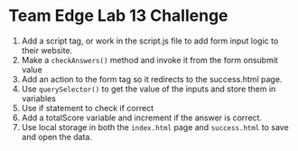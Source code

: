 Team Edge Lab 13 Challenge
=================================

1. Add a script tag, or work in the script.js file to add form input logic to their website.
2. Make a `checkAnswers()` method and invoke it from the form onsubmit value
3. Add an action to the form tag so it redirects to the success.html page.
4. Use `querySelector()` to get the value of the inputs and store them in variables
5. Use if statement to check if correct
6. Add a totalScore variable and increment if the answer is correct.
7. Use local storage in both the `index.html` page and `success.html` to save and open the data.


 
